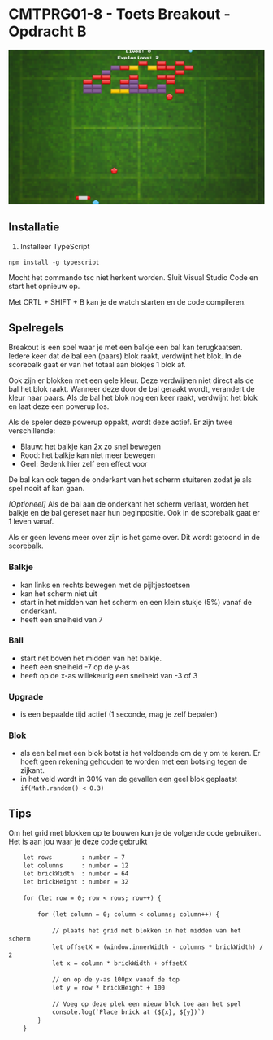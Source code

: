 # CMTPRG01-8 - Toets Breakout - Opdracht B

![Game image](docs/images/game-image.png)

## Installatie

1. Installeer TypeScript
```
npm install -g typescript
```
Mocht het commando tsc niet herkent worden. Sluit Visual Studio Code en start het opnieuw op.

Met CRTL + SHIFT + B kan je de watch starten en de code compileren.

## Spelregels

Breakout is een spel waar je met een balkje een bal kan terugkaatsen. Iedere keer dat de bal een (paars) blok raakt, verdwijnt het blok. In de scorebalk gaat er van het totaal aan blokjes 1 blok af. 

Ook zijn er blokken met een gele kleur. Deze verdwijnen niet direct als de bal het blok raakt. Wanneer deze door de bal geraakt wordt, verandert de kleur naar paars. Als de bal het blok nog een keer raakt, verdwijnt het blok en laat deze een powerup los.

Als de speler deze powerup oppakt, wordt deze actief. Er zijn twee verschillende:
- Blauw: het balkje kan 2x zo snel bewegen
- Rood: het balkje kan niet meer bewegen
- Geel: Bedenk hier zelf een effect voor

De bal kan ook tegen de onderkant van het scherm stuiteren zodat je als spel nooit af kan gaan. 

*[Optioneel]*
Als de bal aan de onderkant het scherm verlaat, worden het balkje en de bal gereset naar hun beginpositie. Ook in de scorebalk gaat er 1 leven vanaf. 

Als er geen levens meer over zijn is het game over. Dit wordt getoond in de scorebalk. 

### Balkje
- kan links en rechts bewegen met de pijltjestoetsen
- kan het scherm niet uit
- start in het midden van het scherm en een klein stukje (5%) vanaf de onderkant. 
- heeft een snelheid van 7

### Ball
- start net boven het midden van het balkje. 
- heeft een snelheid -7 op de y-as
- heeft op de x-as willekeurig een snelheid van -3 of 3

### Upgrade
- is een bepaalde tijd actief (1 seconde, mag je zelf bepalen)

### Blok
- als een bal met een blok botst is het voldoende om de y om te keren. Er hoeft geen rekening gehouden te worden met een botsing tegen de zijkant. 
- in het veld wordt in 30% van de gevallen een geel blok geplaatst ```if(Math.random() < 0.3)```

## Tips
Om het grid met blokken op te bouwen kun je de volgende code gebruiken. Het is aan jou waar je deze code gebruikt
```
    let rows        : number = 7
    let columns     : number = 12
    let brickWidth  : number = 64
    let brickHeight : number = 32

    for (let row = 0; row < rows; row++) {

        for (let column = 0; column < columns; column++) {

            // plaats het grid met blokken in het midden van het scherm
            let offsetX = (window.innerWidth - columns * brickWidth) / 2
            let x = column * brickWidth + offsetX
            
            // en op de y-as 100px vanaf de top
            let y = row * brickHeight + 100
            
            // Voeg op deze plek een nieuw blok toe aan het spel
            console.log(`Place brick at (${x}, ${y})`)
        }
    }
```